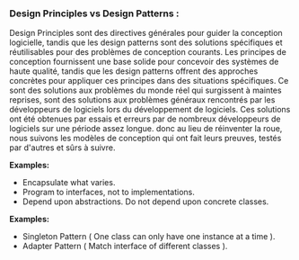 ### Design Principles vs Design Patterns :
Design Principles sont des directives générales pour guider la conception logicielle, tandis que les design patterns sont des solutions spécifiques et réutilisables pour des problèmes de conception courants. Les principes de conception fournissent une base solide pour concevoir des systèmes de haute qualité, tandis que les design patterns offrent des approches concrètes pour appliquer ces principes dans des situations spécifiques.
Ce sont des solutions aux problèmes du monde réel qui surgissent à maintes reprises, sont des solutions aux problèmes généraux rencontrés par les développeurs de logiciels lors du développement de logiciels. Ces solutions ont été obtenues par essais et erreurs par de nombreux développeurs de logiciels sur une période assez longue. donc au lieu de réinventer la roue, nous suivons les modèles de conception qui ont fait leurs preuves, testés par d'autres et sûrs à suivre.

**Examples:**
- Encapsulate what varies.
- Program to interfaces, not to implementations.
- Depend upon abstractions. Do not depend upon concrete classes. 

**Examples:**
- Singleton Pattern ( One class can only have one instance at a time ).
- Adapter Pattern ( Match interface of different classes ).
